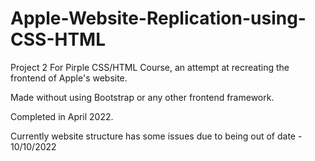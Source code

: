 # Apple-Website-Replication-using-CSS-HTML
Project 2 For Pirple CSS/HTML Course, an attempt at recreating the frontend of Apple's website.

Made without using Bootstrap or any other frontend framework.

Completed in April 2022.

Currently website structure has some issues due to being out of date - 10/10/2022
